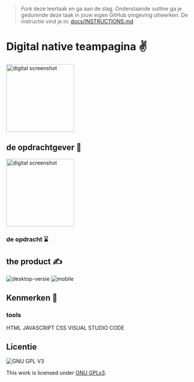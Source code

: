> _Fork_ deze leertaak en ga aan de slag. Onderstaande outline ga je gedurende deze taak in jouw eigen GitHub omgeving uitwerken. De instructie vind je in: [docs/INSTRUCTIONS.md](docs/INSTRUCTIONS.md)

# Digital native teampagina ✌
<img width="181" alt="digital screenshot" src="https://user-images.githubusercontent.com/112857270/214790386-581cbea2-1e38-4208-b7ab-185f965b5beb.png">

## de opdrachtgever 🧠
<img width="181" alt="digital screenshot" src="https://user-images.githubusercontent.com/112857270/214790386-581cbea2-1e38-4208-b7ab-185f965b5beb.png">

### de opdracht ⌛


## the product ✍
![desktop-versie](https://user-images.githubusercontent.com/112857270/214789816-0b8f422f-895c-45b6-b6a8-3282de309311.png)
![mobile](https://user-images.githubusercontent.com/112857270/214789977-b7458e50-e29c-4e0e-90fc-a50b573c2363.png)


## Kenmerken 🤳

### tools
HTML
JAVASCRIPT
CSS
VISUAL STUDIO CODE

## 

## Licentie

![GNU GPL V3](https://www.gnu.org/graphics/gplv3-127x51.png)

This work is licensed under [GNU GPLv3](./LICENSE).
